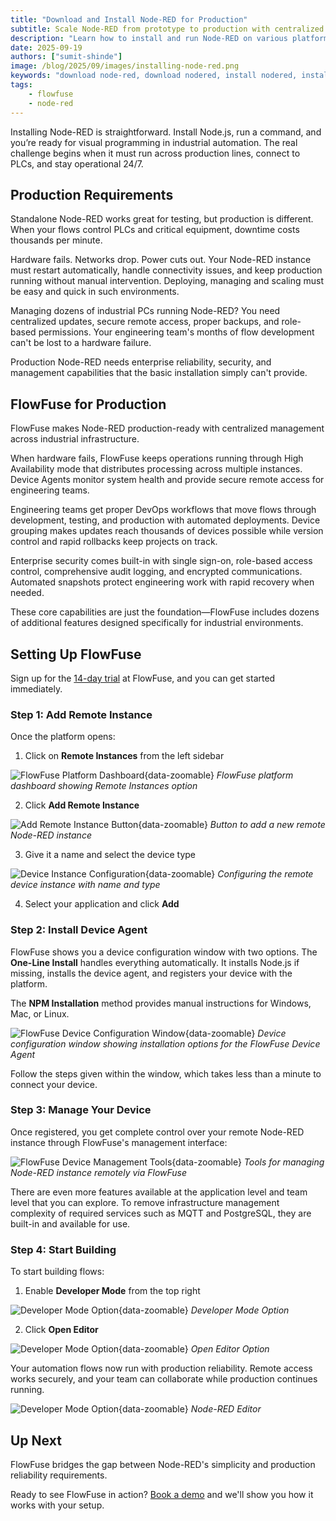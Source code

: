 ```yaml
---
title: "Download and Install Node-RED for Production"
subtitle: Scale Node-RED from prototype to production with centralized management and 24/7 reliability
description: "Learn how to install and run Node-RED on various platforms, such as local computer, Raspberry Pi, Mac, Linux, or Cloud."
date: 2025-09-19
authors: ["sumit-shinde"]
image: /blog/2025/09/images/installing-node-red.png
keywords: "download node-red, download nodered, install nodered, install node-red, getting started with node-red"
tags:
    - flowfuse
    - node-red
---
```


Installing Node-RED is straightforward. Install Node.js, run a command, and you’re ready for visual programming in industrial automation. The real challenge begins when it must run across production lines, connect to PLCs, and stay operational 24/7.

<!--more-->

## Production Requirements

Standalone Node-RED works great for testing, but production is different. When your flows control PLCs and critical equipment, downtime costs thousands per minute.

Hardware fails. Networks drop. Power cuts out. Your Node-RED instance must restart automatically, handle connectivity issues, and keep production running without manual intervention. Deploying, managing and scaling must be easy and quick in such environments.

Managing dozens of industrial PCs running Node-RED? You need centralized updates, secure remote access, proper backups, and role-based permissions. Your engineering team's months of flow development can't be lost to a hardware failure.

Production Node-RED needs enterprise reliability, security, and management capabilities that the basic installation simply can't provide.

## FlowFuse for Production

FlowFuse makes Node-RED production-ready with centralized management across industrial infrastructure.

When hardware fails, FlowFuse keeps operations running through High Availability mode that distributes processing across multiple instances. Device Agents monitor system health and provide secure remote access for engineering teams.

Engineering teams get proper DevOps workflows that move flows through development, testing, and production with automated deployments. Device grouping makes updates reach thousands of devices possible while version control and rapid rollbacks keep projects on track.

Enterprise security comes built-in with single sign-on, role-based access control, comprehensive audit logging, and encrypted communications. Automated snapshots protect engineering work with rapid recovery when needed.

These core capabilities are just the foundation—FlowFuse includes dozens of additional features designed specifically for industrial environments.

## Setting Up FlowFuse

Sign up for the [14-day trial](https://app.flowfuse.com/account/create) at FlowFuse, and you can get started immediately.

### Step 1: Add Remote Instance

Once the platform opens:

1. Click on **Remote Instances** from the left sidebar

![FlowFuse Platform Dashboard](./images/add-remote-instance.png){data-zoomable}
*FlowFuse platform dashboard showing Remote Instances option*

2. Click **Add Remote Instance**

![Add Remote Instance Button](./images/platform-ff.png){data-zoomable}
*Button to add a new remote Node-RED instance*

3. Give it a name and select the device type

![Device Instance Configuration](./images/trail-add-instance.png){data-zoomable}
*Configuring the remote device instance with name and type*

4. Select your application and click **Add**

### Step 2: Install Device Agent

FlowFuse shows you a device configuration window with two options. The **One-Line Install** handles everything automatically. It installs Node.js if missing, installs the device agent, and registers your device with the platform.

The **NPM Installation** method provides manual instructions for Windows, Mac, or Linux.

![FlowFuse Device Configuration Window](./images/device-configuration-window-2.gif){data-zoomable}
*Device configuration window showing installation options for the FlowFuse Device Agent*

Follow the steps given within the window, which takes less than a minute to connect your device.

### Step 3: Manage Your Device

Once registered, you get complete control over your remote Node-RED instance through FlowFuse's management interface:

![FlowFuse Device Management Tools](./images/ff-instance-tools.gif){data-zoomable}
*Tools for managing Node-RED instance remotely via FlowFuse*

There are even more features available at the application level and team level that you can explore. To remove infrastructure management complexity of required services such as MQTT and PostgreSQL, they are built-in and available for use.

### Step 4: Start Building

To start building flows:

1. Enable **Developer Mode** from the top right

![Developer Mode Option](./images/developer-mode.png){data-zoomable}
*Developer Mode Option*

2. Click **Open Editor**

![Developer Mode Option](./images/open-editor.png){data-zoomable}
*Open Editor Option*

Your automation flows now run with production reliability. Remote access works securely, and your team can collaborate while production continues running.

![Developer Mode Option](./images/node-red-editor.png){data-zoomable}
*Node-RED Editor*

## Up Next

FlowFuse bridges the gap between Node-RED's simplicity and production reliability requirements.

Ready to see FlowFuse in action? [Book a demo](https://flowfuse.com/book-demo/) and we'll show you how it works with your setup.
